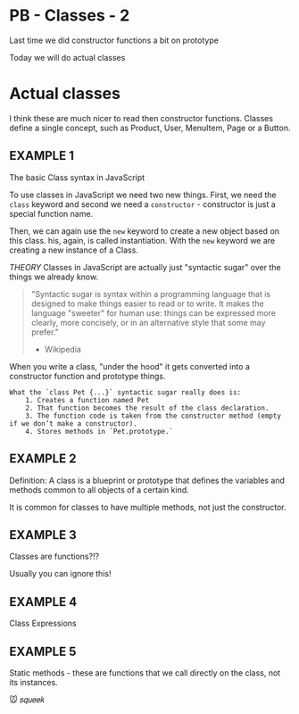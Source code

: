 # PB - Classes - 2

Last time we did
    constructor functions
    a bit on prototype

Today we will do
    actual classes

# Actual classes

I think these are much nicer to read then constructor functions. Classes define a single concept, such as Product, User, MenuItem, Page or a Button.

## EXAMPLE 1

The basic Class syntax in JavaScript

To use classes in JavaScript we need two new things. First, we need the `class` keyword and second we need a `constructor` - constructor is just a special function name. 

Then, we can again use the `new` keyword to create a new object based on this class. his, again, is called instantiation. With the `new` keyword we are creating a new instance of a Class.

*THEORY*
Classes in JavaScript are actually just "syntactic sugar" over the things we already know. 

> "Syntactic sugar is syntax within a programming language that is designed to make things easier to read or to write. It makes the language "sweeter" for human use: things can be expressed more clearly, more concisely, or in an alternative style that some may prefer."
> - Wikipedia

When you write a class, "under the hood" it gets converted into a constructor function and prototype things.

    What the `class Pet {...}` syntactic sugar really does is:
        1. Creates a function named Pet
        2. That function becomes the result of the class declaration.
        3. The function code is taken from the constructor method (empty if we don’t make a constructor).
        4. Stores methods in `Pet.prototype.`

## EXAMPLE 2

Definition: A class is a blueprint or prototype that defines the variables and methods common to all objects of a certain kind. 

It is common for classes to have multiple methods, not just the constructor.

## EXAMPLE 3

Classes are functions?!? 

Usually you can ignore this!

## EXAMPLE 4

Class Expressions

## EXAMPLE 5

Static methods - these are functions that we call directly on the class, not its instances.













































🐭 𝑠𝑞𝑢𝑒𝑒𝑘